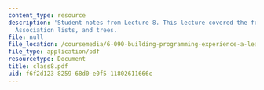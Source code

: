 ```yaml
---
content_type: resource
description: 'Student notes from Lecture 8. This lecture covered the following topics:
  Association lists, and trees.'
file: null
file_location: /coursemedia/6-090-building-programming-experience-a-lead-in-to-6-001-january-iap-2005/f6f2d123825968d0e0f511802611666c_class8.pdf
file_type: application/pdf
resourcetype: Document
title: class8.pdf
uid: f6f2d123-8259-68d0-e0f5-11802611666c
---
```

